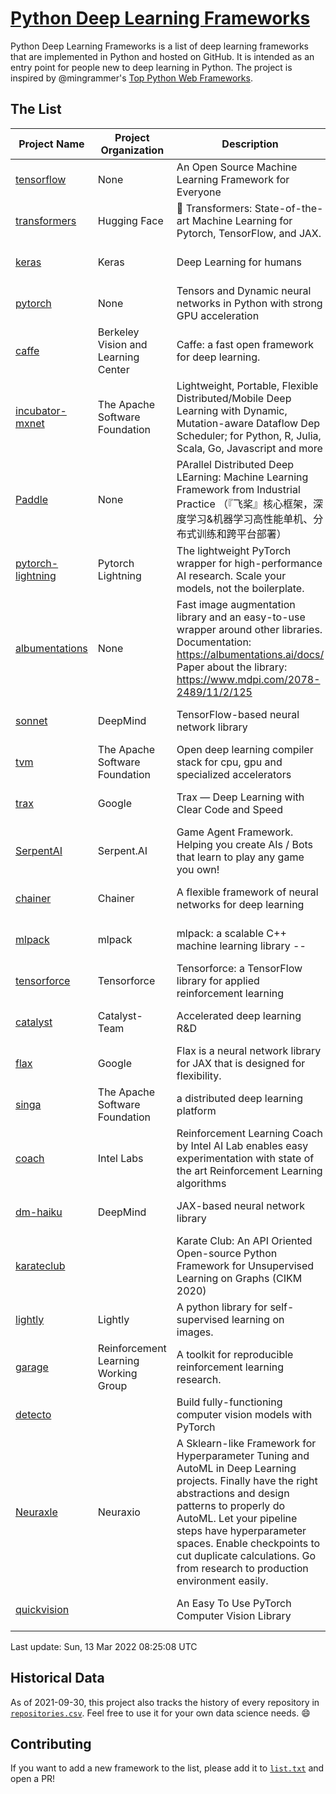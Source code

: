 # [Python Deep Learning Frameworks](https://www.github.com/shimst3r/python-deep-learning-frameworks)

Python Deep Learning Frameworks is a list of deep learning frameworks that are implemented in Python and hosted on GitHub. It is intended as an entry point for people new to deep learning in Python. The project is inspired by @mingrammer's [Top Python Web Frameworks](https://github.com/mingrammer/python-web-framework-stars).

## The List

| Project Name | Project Organization | Description | Stars | Forks | Open Issues | Last Commit |
| ------------ | -------------------- | ----------- | ----: | ----: | ----------: | ----------- |
| [tensorflow](https://tensorflow.org) | None | An Open Source Machine Learning Framework for Everyone | 163526 | 86477 | 2653 | 0 day(s) ago |
| [transformers](https://huggingface.co/transformers) | Hugging Face | 🤗 Transformers: State-of-the-art Machine Learning for Pytorch, TensorFlow, and JAX. | 59260 | 14024 | 482 | 0 day(s) ago |
| [keras](http://keras.io/) | Keras | Deep Learning for humans | 54590 | 19028 | 300 | 0 day(s) ago |
| [pytorch](https://pytorch.org) | None | Tensors and Dynamic neural networks in Python with strong GPU acceleration | 54543 | 15089 | 11379 | 0 day(s) ago |
| [caffe](http://caffe.berkeleyvision.org/) | Berkeley Vision and Learning Center | Caffe: a fast open framework for deep learning. | 32322 | 18967 | 1181 | 0 day(s) ago |
| [incubator-mxnet](https://mxnet.apache.org) | The Apache Software Foundation | Lightweight, Portable, Flexible Distributed/Mobile Deep Learning with Dynamic, Mutation-aware Dataflow Dep Scheduler; for Python, R, Julia, Scala, Go, Javascript and more | 19910 | 6891 | 1984 | 0 day(s) ago |
| [Paddle](http://www.paddlepaddle.org/) | None | PArallel Distributed Deep LEarning: Machine Learning Framework from Industrial Practice （『飞桨』核心框架，深度学习&机器学习高性能单机、分布式训练和跨平台部署） | 17773 | 4332 | 2876 | 0 day(s) ago |
| [pytorch-lightning](https://pytorchlightning.ai) | Pytorch Lightning | The lightweight PyTorch wrapper for high-performance AI research. Scale your models, not the boilerplate. | 17634 | 2215 | 555 | 0 day(s) ago |
| [albumentations](https://albumentations.ai) | None | Fast image augmentation library and an easy-to-use wrapper around other libraries. Documentation:  https://albumentations.ai/docs/ Paper about the library: https://www.mdpi.com/2078-2489/11/2/125 | 9827 | 1264 | 273 | 0 day(s) ago |
| [sonnet](https://sonnet.dev/) | DeepMind | TensorFlow-based neural network library | 9215 | 1317 | 25 | 0 day(s) ago |
| [tvm](https://tvm.apache.org/) | The Apache Software Foundation | Open deep learning compiler stack for cpu, gpu and specialized accelerators | 7822 | 2427 | 385 | 0 day(s) ago |
| [trax](https://github.com/google/trax) | Google | Trax — Deep Learning with Clear Code and Speed | 6810 | 695 | 91 | 0 day(s) ago |
| [SerpentAI](http://serpent.ai) | Serpent.AI | Game Agent Framework. Helping you create AIs / Bots that learn to play any game you own! | 6191 | 725 | 2 | 2 day(s) ago |
| [chainer](https://chainer.org) | Chainer | A flexible framework of neural networks for deep learning | 5668 | 1381 | 9 | 4 day(s) ago |
| [mlpack](https://www.mlpack.org/) | mlpack | mlpack: a scalable C++ machine learning library --  | 3936 | 1418 | 86 | 2 day(s) ago |
| [tensorforce](https://github.com/tensorforce/tensorforce) | Tensorforce | Tensorforce: a TensorFlow library for applied reinforcement learning | 3105 | 522 | 7 | 4 day(s) ago |
| [catalyst](https://catalyst-team.com) | Catalyst-Team | Accelerated deep learning R&D | 2864 | 358 | 3 | 0 day(s) ago |
| [flax](https://github.com/google/flax) | Google | Flax is a neural network library for JAX that is designed for flexibility. | 2745 | 317 | 168 | 0 day(s) ago |
| [singa](https://github.com/apache/singa) | The Apache Software Foundation | a distributed deep learning platform | 2546 | 804 | 37 | 3 day(s) ago |
| [coach](https://intellabs.github.io/coach/) | Intel Labs | Reinforcement Learning Coach by Intel AI Lab enables easy experimentation with state of the art Reinforcement Learning algorithms | 2119 | 426 | 89 | 3 day(s) ago |
| [dm-haiku](https://dm-haiku.readthedocs.io) | DeepMind | JAX-based neural network library | 1778 | 143 | 46 | 1 day(s) ago |
| [karateclub](https://karateclub.readthedocs.io) |  | Karate Club: An API Oriented Open-source Python Framework for Unsupervised Learning on Graphs (CIKM 2020) | 1547 | 188 | 3 | 2 day(s) ago |
| [lightly](https://github.com/lightly-ai/lightly) | Lightly | A python library for self-supervised learning on images. | 1499 | 109 | 58 | 0 day(s) ago |
| [garage](https://github.com/rlworkgroup/garage) | Reinforcement Learning Working Group | A toolkit for reproducible reinforcement learning research. | 1412 | 250 | 223 | 0 day(s) ago |
| [detecto](https://detecto.readthedocs.io/) |  | Build fully-functioning computer vision models with PyTorch | 539 | 91 | 26 | 7 day(s) ago |
| [Neuraxle](https://www.neuraxle.org/) | Neuraxio | A Sklearn-like Framework for Hyperparameter Tuning and AutoML in Deep Learning projects. Finally have the right abstractions and design patterns to properly do AutoML. Let your pipeline steps have hyperparameter spaces. Enable checkpoints to cut duplicate calculations. Go from research to production environment easily. | 507 | 53 | 107 | 3 day(s) ago |
| [quickvision](https://github.com/oke-aditya/quickvision) |  | An Easy To Use PyTorch Computer Vision Library | 47 | 5 | 19 | 38 day(s) ago |

Last update: Sun, 13 Mar 2022 08:25:08 UTC

## Historical Data

As of 2021-09-30, this project also tracks the history of every repository in [`repositories.csv`](./repositories.csv). Feel free to use it for your own data science needs. :smile:

## Contributing

If you want to add a new framework to the list, please add it to [`list.txt`](./python-deep-learning-frameworks/list.txt) and open a PR!